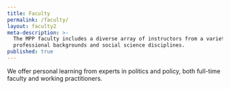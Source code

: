 ```yaml
---
title: Faculty
permalink: /faculty/
layout: faculty2
meta-description: >-
  The MPP faculty includes a diverse array of instructors from a variety of 
  professional backgrounds and social science disciplines.
published: true
---
```

We offer personal learning from experts in politics and policy, both full-time faculty and working practitioners.
